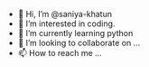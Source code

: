 - 👋 Hi, I’m @saniya-khatun
- 👀 I’m interested in coding.
- 🌱 I’m currently learning python
- 💞️ I’m looking to collaborate on ...
- 📫 How to reach me ...

<!---
saniya-khatun/saniya-khatun is a ✨ special ✨ repository because its `README.md` (this file) appears on your GitHub profile.
You can click the Preview link to take a look at your changes.
--->
